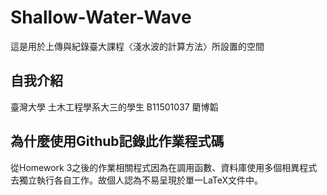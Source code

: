 # Shallow-Water-Wave
這是用於上傳與紀錄臺大課程〈淺水波的計算方法〉所設置的空間 <br/>

## 自我介紹
臺灣大學 土木工程學系大三的學生 B11501037 藺博韜

## 為什麼使用Github記錄此作業程式碼
  從Homework 3之後的作業相關程式因為在調用函數、資料庫使用多個相異程式去獨立執行各自工作。故個人認為不易呈現於單一LaTeX文件中。
